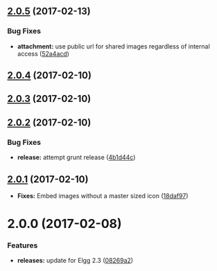 <a name="2.0.5"></a>
## [2.0.5](https://github.com/arckinteractive/elgg_hybridauth_share/compare/2.0.4...v2.0.5) (2017-02-13)


### Bug Fixes

* **attachment:** use public url for shared images regardless of internal access ([52a4acd](https://github.com/arckinteractive/elgg_hybridauth_share/commit/52a4acd))



<a name="2.0.4"></a>
## [2.0.4](https://github.com/arckinteractive/elgg_hybridauth_share/compare/2.0.3...v2.0.4) (2017-02-10)




<a name="2.0.3"></a>
## [2.0.3](https://github.com/arckinteractive/elgg_hybridauth_share/compare/2.0.2...v2.0.3) (2017-02-10)




<a name="2.0.2"></a>
## [2.0.2](https://github.com/arckinteractive/elgg_hybridauth_share/compare/2.0.1...v2.0.2) (2017-02-10)


### Bug Fixes

* **release:** attempt grunt release ([4b1d44c](https://github.com/arckinteractive/elgg_hybridauth_share/commit/4b1d44c))



<a name="2.0.1"></a>
## [2.0.1](https://github.com/arckinteractive/elgg_hybridauth_share/compare/2.0.0...v2.0.1) (2017-02-10)

* **Fixes:** Embed images without a master sized icon ([18daf97](https://github.com/arckinteractive/elgg_hybridauth_share/commit/18daf97e5d3554221678216a37c789e7d17b2b19))


<a name="2.0.0"></a>
# 2.0.0 (2017-02-08)


### Features

* **releases:** update for Elgg 2.3 ([08269a2](https://github.com/arckinteractive/elgg_hybridauth_share/commit/08269a2))



